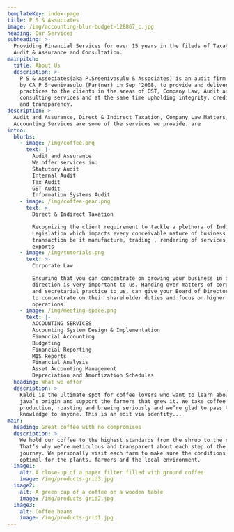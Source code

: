 ```yaml
---
templateKey: index-page
title: P S & Associates
image: /img/accounting-blur-budget-128867_c.jpg
heading: Our Services
subheading: >-
  Providing Financial Services for over 15 years in the fileds of Taxation,
  Audit & Assurance and Consultation.
mainpitch:
  title: About Us
  description: >-
    P S & Associates(aka P.Sreenivasulu & Associates) is an audit firm started
    by CA P Sreenivasulu (Partner) in Sep '2008, to provide and deliver best
    practices to the clients in the areas of GST, Company Law, Audit and other
    consulting services and at the same time upholding integrity, credibility
    and transparency.
description: >-
  Audit and Assurance, Direct & Indirect Taxation, Company Law Matters,
  Accounting Services are some of the services we provide. are
intro:
  blurbs:
    - image: /img/coffee.png
      text: |-
        Audit and Assurance
        We offer services in:
        Statutory Audit
        Internal Audit
        Tax Audit
        GST Audit
        Information Systems Audit
    - image: /img/coffee-gear.png
      text: >
        Direct & Indirect Taxation

        Recognizing the client requirement to tackle a plethora of Indirect Tax
        Legislation which impacts every conceivable nature of business
        transaction be it manufacture, trading , rendering of services, imports,
        exports
    - image: /img/tutorials.png
      text: >-
        Corporate Law 

        Ensuring that you can concentrate on growing your business in an upward
        direction is very important to us. Handing over matters of corporate law
        and secretarial practice to us, can give your Board of Directors space
        to concentrate on their shareholder duties and focus on higher levels of
        operations.
    - image: /img/meeting-space.png
      text: |-
        ACCOUNTING SERVICES
        Accounting System Design & Implementation
        Financial Accounting
        Budgeting
        Financial Reporting
        MIS Reports
        Financial Analysis
        Asset Accounting Management
        Depreciation and Amortization Schedules
  heading: What we offer
  description: >
    Kaldi is the ultimate spot for coffee lovers who want to learn about their
    java’s origin and support the farmers that grew it. We take coffee
    production, roasting and brewing seriously and we’re glad to pass that
    knowledge to anyone. This is an edit via identity...
main:
  heading: Great coffee with no compromises
  description: >
    We hold our coffee to the highest standards from the shrub to the cup.
    That’s why we’re meticulous and transparent about each step of the coffee’s
    journey. We personally visit each farm to make sure the conditions are
    optimal for the plants, farmers and the local environment.
  image1:
    alt: A close-up of a paper filter filled with ground coffee
    image: /img/products-grid3.jpg
  image2:
    alt: A green cup of a coffee on a wooden table
    image: /img/products-grid2.jpg
  image3:
    alt: Coffee beans
    image: /img/products-grid1.jpg
---
```


